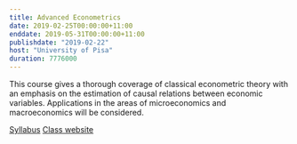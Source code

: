 ```yaml
---
title: Advanced Econometrics 
date: 2019-02-25T00:00:00+11:00
enddate: 2019-05-31T00:00:00+11:00
publishdate: "2019-02-22"
host: "University of Pisa"
duration: 7776000
---
```


This course gives a thorough coverage of classical econometric theory with an
emphasis on the estimation of causal relations between economic variables.
Applications in the areas of microeconomics and macroeconomics will be
considered. 


<!--more-->
<span class="label error outline"><a href="../files/teaching/syllabus-ase-2017.pdf">Syllabus</a></span>
<span class="label  outline"><a href="https://elearning.ec.unipi.it/enrol/index.php?id=999">Class website</a></span>
